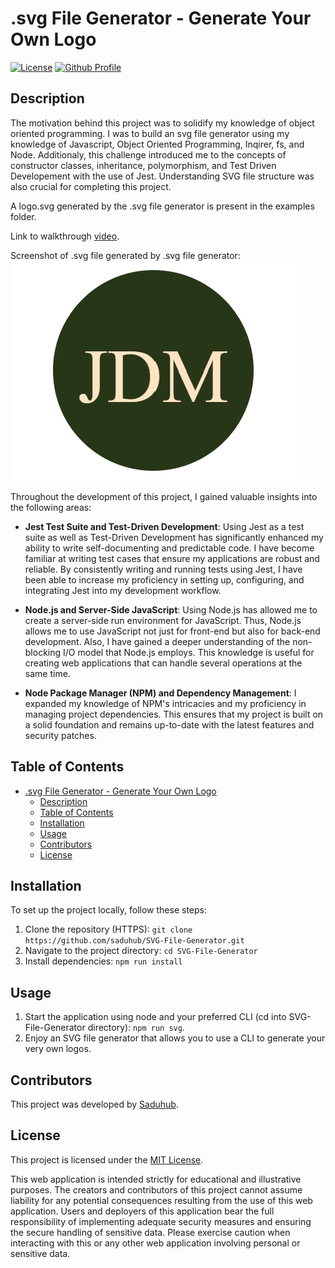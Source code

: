 # .svg File Generator - Generate Your Own Logo

[![License](https://img.shields.io/badge/License-MIT-green.svg)](https://opensource.org/license/mit/)
[![Github Profile](https://img.shields.io/badge/GitHub-Saduhub-blue?logo=github)](https://github.com/saduhub)

## Description

The motivation behind this project was to solidify my knowledge of object oriented programming. I was to build an svg file generator using my knowledge of Javascript, Object Oriented Programming, Inqirer, fs, and Node. Additionaly, this challenge introduced me to the concepts of constructor classes, inheritance, polymorphism, and Test Driven Developement with the use of Jest. Understanding SVG file structure was also crucial for completing this project. 

A logo.svg generated by the .svg file generator is present in the examples folder.

Link to walkthrough [video](https://drive.google.com/file/d/1TxycmmCrPoc0li_ShAL_3_SnS0u-y_GZ/view).

Screenshot of .svg file generated by .svg file generator:
![Screenshot of project](examples/screenshot%20of%20.svg%20file%20generated.png)

Throughout the development of this project, I gained valuable insights into the following areas:
  
- **Jest Test Suite and Test-Driven Development**: Using Jest as a test suite as well as Test-Driven Development has significantly enhanced my ability to write self-documenting and predictable code. I have become familiar at writing test cases that ensure my applications are robust and reliable. By consistently writing and running tests using Jest, I have been able to increase my proficiency in setting up, configuring, and integrating Jest into my development workflow.
  
- **Node.js and Server-Side JavaScript**: Using Node.js has allowed me to create a server-side run environment for JavaScript. Thus, Node.js allows me to use JavaScript not just for front-end but also for back-end development. Also, I have gained a deeper understanding of the non-blocking I/O model that Node.js employs. This knowledge is useful for creating web applications that can handle several operations at the same time.
  
- **Node Package Manager (NPM) and Dependency Management**: I expanded my knowledge of NPM's intricacies and my proficiency in managing project dependencies. This ensures that my project is built on a solid foundation and remains up-to-date with the latest features and security patches.

## Table of Contents

- [.svg File Generator - Generate Your Own Logo](#svg-file-generator---generate-your-own-logo)
  - [Description](#description)
  - [Table of Contents](#table-of-contents)
  - [Installation](#installation)
  - [Usage](#usage)
  - [Contributors](#contributors)
  - [License](#license)

## Installation

To set up the project locally, follow these steps:

1. Clone the repository (HTTPS): `git clone https://github.com/saduhub/SVG-File-Generator.git`
2. Navigate to the project directory: `cd SVG-File-Generator`
3. Install dependencies: `npm run install`

## Usage

1. Start the application using node and your preferred CLI (cd into SVG-File-Generator directory): `npm run svg`.
2. Enjoy an SVG file generator that allows you to use a CLI to generate your very own logos. 

## Contributors

This project was developed by [Saduhub](https://github.com/saduhub).

## License

This project is licensed under the [MIT License](https://opensource.org/license/mit/).

This web application is intended strictly for educational and illustrative purposes. The creators and contributors of this project cannot assume liability for any potential consequences resulting from the use of this web application.
Users and deployers of this application bear the full responsibility of implementing adequate security measures and ensuring the secure handling of sensitive data. Please exercise caution when interacting with this or any other web application involving personal or sensitive data.
